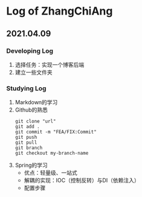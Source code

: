 # Log of ZhangChiAng

## 2021.04.09

### Developing Log
1. 选择任务：实现一个博客后端
2. 建立一些文件夹

### Studying Log
1. Markdown的学习
2. Github的熟悉
	```
	git clone "url"
	git add .
	git commit -m "FEA/FIX:Commit"
	git push
	git pull
	git branch
	git checkout my-branch-name
	```
3. Spring的学习
	* 优点：轻量级、一站式
	* 解耦的实现：IOC（控制反转）与DI（依赖注入）
	* 配置步骤